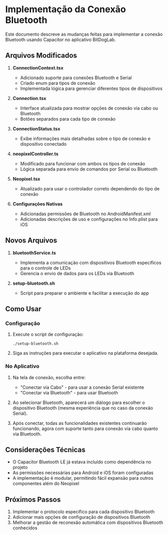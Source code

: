 # Implementação da Conexão Bluetooth

Este documento descreve as mudanças feitas para implementar a conexão Bluetooth usando Capacitor no aplicativo BitDogLab.

## Arquivos Modificados

1. **ConnectionContext.tsx**

   - Adicionado suporte para conexões Bluetooth e Serial
   - Criado enum para tipos de conexão
   - Implementada lógica para gerenciar diferentes tipos de dispositivos

2. **Connection.tsx**

   - Interface atualizada para mostrar opções de conexão via cabo ou Bluetooth
   - Botões separados para cada tipo de conexão

3. **ConnectionStatus.tsx**

   - Exibe informações mais detalhadas sobre o tipo de conexão e dispositivo conectado

4. **neopixelController.ts**

   - Modificado para funcionar com ambos os tipos de conexão
   - Lógica separada para envio de comandos por Serial ou Bluetooth

5. **Neopixel.tsx**

   - Atualizado para usar o controlador correto dependendo do tipo de conexão

6. **Configurações Nativas**
   - Adicionadas permissões de Bluetooth no AndroidManifest.xml
   - Adicionadas descrições de uso e configurações no Info.plist para iOS

## Novos Arquivos

1. **bluetoothService.ts**

   - Implementa a comunicação com dispositivos Bluetooth específicos para o controle de LEDs
   - Gerencia o envio de dados para os LEDs via Bluetooth

2. **setup-bluetooth.sh**
   - Script para preparar o ambiente e facilitar a execução do app

## Como Usar

### Configuração

1. Execute o script de configuração:

   ```
   ./setup-bluetooth.sh
   ```

2. Siga as instruções para executar o aplicativo na plataforma desejada.

### No Aplicativo

1. Na tela de conexão, escolha entre:

   - "Conectar via Cabo" - para usar a conexão Serial existente
   - "Conectar via Bluetooth" - para usar Bluetooth

2. Ao selecionar Bluetooth, aparecerá um diálogo para escolher o dispositivo Bluetooth (mesma experiência que no caso da conexão Serial).

3. Após conectar, todas as funcionalidades existentes continuarão funcionando, agora com suporte tanto para conexão via cabo quanto via Bluetooth.

## Considerações Técnicas

- O Capacitor Bluetooth LE já estava incluído como dependência no projeto
- As permissões necessárias para Android e iOS foram configuradas
- A implementação é modular, permitindo fácil expansão para outros componentes além do Neopixel

## Próximos Passos

1. Implementar o protocolo específico para cada dispositivo Bluetooth
2. Adicionar mais opções de configuração de dispositivos Bluetooth
3. Melhorar a gestão de reconexão automática com dispositivos Bluetooth conhecidos
